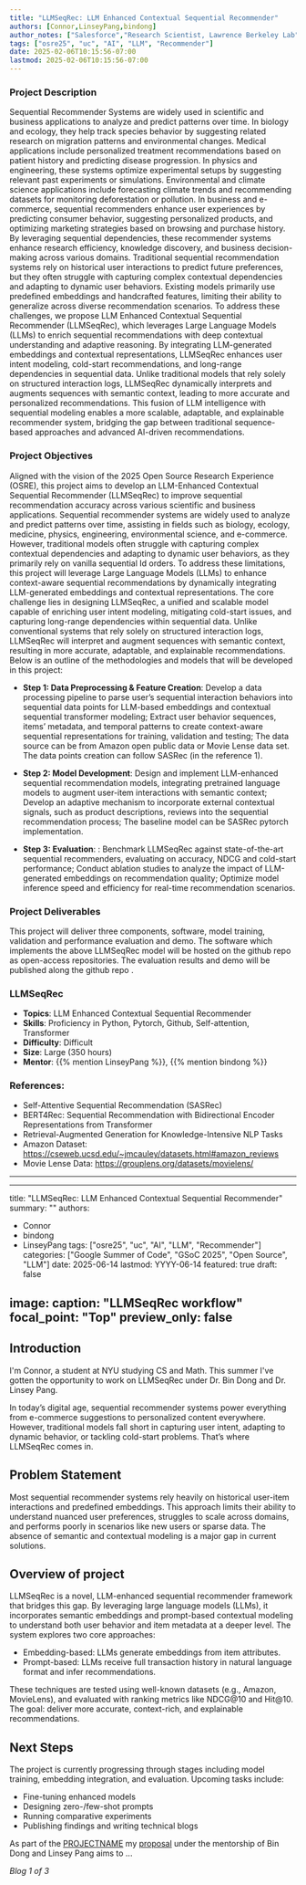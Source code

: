 ```yaml
---
title: "LLMSeqRec: LLM Enhanced Contextual Sequential Recommender"
authors: [Connor,LinseyPang,bindong]
author_notes: ["Salesforce","Research Scientist, Lawrence Berkeley Lab"]
tags: ["osre25", "uc", "AI", "LLM", "Recommender"]
date: 2025-02-06T10:15:56-07:00
lastmod: 2025-02-06T10:15:56-07:00
---
```


###  Project Description
Sequential Recommender Systems are widely used in scientific and business applications to analyze and predict patterns over time. In biology and ecology, they help track species behavior by suggesting related research on migration patterns and environmental changes. Medical applications include personalized treatment recommendations based on patient history and predicting disease progression. In physics and engineering, these systems optimize experimental setups by suggesting relevant past experiments or simulations. Environmental and climate science applications include forecasting climate trends and recommending datasets for monitoring deforestation or pollution. In business and e-commerce, sequential recommenders enhance user experiences by predicting consumer behavior, suggesting personalized products, and optimizing marketing strategies based on browsing and purchase history. By leveraging sequential dependencies, these recommender systems enhance research efficiency, knowledge discovery, and business decision-making across various domains. Traditional sequential recommendation systems rely on historical user interactions to predict future preferences, but they often struggle with capturing complex contextual dependencies and adapting to dynamic user behaviors. Existing models primarily use predefined embeddings and handcrafted features, limiting their ability to generalize across diverse recommendation scenarios. To address these challenges, we propose LLM Enhanced Contextual Sequential Recommender (LLMSeqRec), which leverages Large Language Models (LLMs) to enrich sequential recommendations with deep contextual understanding and adaptive reasoning.
By integrating LLM-generated embeddings and contextual representations, LLMSeqRec enhances user intent modeling, cold-start recommendations, and long-range dependencies in sequential data. Unlike traditional models that rely solely on structured interaction logs, LLMSeqRec dynamically interprets and augments sequences with semantic context, leading to more accurate and personalized recommendations. This fusion of LLM intelligence with sequential modeling enables a more scalable, adaptable, and explainable recommender system, bridging the gap between traditional sequence-based approaches and advanced AI-driven recommendations. 



### Project Objectives
Aligned with the vision of the 2025 Open Source Research Experience (OSRE),  this project aims to develop an LLM-Enhanced Contextual Sequential Recommender (LLMSeqRec) to improve sequential recommendation accuracy across various scientific and business applications. Sequential recommender systems are widely used to analyze and predict patterns over time, assisting in fields such as biology, ecology, medicine, physics, engineering, environmental science, and e-commerce. However, traditional models often struggle with capturing complex contextual dependencies and adapting to dynamic user behaviors, as they primarily rely on vanilla sequential Id orders.
To address these limitations, this project will leverage Large Language Models (LLMs) to enhance context-aware sequential recommendations by dynamically integrating LLM-generated embeddings and contextual representations. The core challenge lies in designing LLMSeqRec, a unified and scalable model capable of enriching user intent modeling, mitigating cold-start issues, and capturing long-range dependencies within sequential data. Unlike conventional systems that rely solely on structured interaction logs, LLMSeqRec will interpret and augment sequences with semantic context, resulting in more accurate, adaptable, and explainable recommendations. Below is an outline of the methodologies and models that will be developed in this project: 

- **Step 1: Data Preprocessing & Feature Creation**: 
Develop a data processing pipeline to parse user’s sequential interaction behaviors into sequential data points for LLM-based embeddings and contextual sequential transformer modeling; Extract user behavior sequences, items’ metadata, and temporal patterns to create context-aware sequential representations for training, validation and testing; The data source can be from Amazon open public data or Movie Lense data set. The data points creation can follow SASRec (in the reference 1). 


- **Step 2: Model Development**: 
Design and implement LLM-enhanced sequential recommendation models, integrating pretrained language models to augment user-item interactions with semantic context; Develop an adaptive mechanism to incorporate external contextual signals, such as product descriptions, reviews into the sequential recommendation process; The baseline model can be SASRec pytorch implementation. 


- **Step 3: Evaluation**: :
Benchmark LLMSeqRec against state-of-the-art sequential recommenders, evaluating on accuracy, NDCG and cold-start performance; Conduct ablation studies to analyze the impact of LLM-generated embeddings on recommendation quality; Optimize model inference speed and efficiency for real-time recommendation scenarios.



### Project Deliverables
This project will deliver three components, software, model training, validation and performance evaluation and demo. The software which implements the above LLMSeqRec model will be hosted on the github repo as open-access repositories. The evaluation results and demo will be published along the  github repo .

### LLMSeqRec

- **Topics**:  LLM Enhanced Contextual Sequential Recommender
- **Skills**: Proficiency in Python, Pytorch, Github, Self-attention, Transformer
- **Difficulty**: Difficult
- **Size**: Large (350 hours)
- **Mentor**: {{% mention LinseyPang %}}, {{% mention bindong %}}

### References: 

- Self-Attentive Sequential Recommendation (SASRec)
- BERT4Rec: Sequential Recommendation with Bidirectional Encoder Representations from Transformer
- Retrieval-Augmented Generation for Knowledge-Intensive NLP Tasks
- Amazon Dataset: https://cseweb.ucsd.edu/~jmcauley/datasets.html#amazon_reviews 
- Movie Lense Data:  https://grouplens.org/datasets/movielens/  




---
---
title: "LLMSeqRec: LLM Enhanced Contextual Sequential Recommender"
summary: ""
authors: 
  - Connor
  - bindong
  - LinseyPang
tags: ["osre25", "uc", "AI", "LLM", "Recommender"]
categories: ["Google Summer of Code", "GSoC 2025", "Open Source", "LLM"]
date: 2025-06-14
lastmod: YYYY-06-14
featured: true
draft: false

image:
  caption: "LLMSeqRec workflow"
  focal_point: "Top"
  preview_only: false
---

## Introduction

I'm Connor, a student at NYU studying CS and Math. This summer I've gotten the opportunity to work on LLMSeqRec under Dr. Bin Dong and Dr. Linsey Pang. 

In today’s digital age, sequential recommender systems power everything from e-commerce suggestions to personalized content everywhere. However, traditional models fall short in capturing user intent, adapting to dynamic behavior, or tackling cold-start problems. That’s where LLMSeqRec comes in.

## Problem Statement

Most sequential recommender systems rely heavily on historical user-item interactions and predefined embeddings. This approach limits their ability to understand nuanced user preferences, struggles to scale across domains, and performs poorly in scenarios like new users or sparse data. The absence of semantic and contextual modeling is a major gap in current solutions.

## Overview of project

LLMSeqRec is a novel, LLM-enhanced sequential recommender framework that bridges this gap. By leveraging large language models (LLMs), it incorporates semantic embeddings and prompt-based contextual modeling to understand both user behavior and item metadata at a deeper level. The system explores two core approaches:

- Embedding-based: LLMs generate embeddings from item attributes.
- Prompt-based: LLMs receive full transaction history in natural language format and infer recommendations.

These techniques are tested using well-known datasets (e.g., Amazon, MovieLens), and evaluated with ranking metrics like NDCG@10 and Hit@10. The goal: deliver more accurate, context-rich, and explainable recommendations.

## Next Steps

The project is currently progressing through stages including model training, embedding integration, and evaluation. Upcoming tasks include:
- Fine-tuning enhanced models
- Designing zero-/few-shot prompts
- Running comparative experiments
- Publishing findings and writing technical blogs

As part of the [PROJECTNAME](/project/osre25/sf/LLMSeqRec) my [proposal](https://drive.google.com/file/d/1cs9lsjacSJUbXWzTfcHIukfKFwKJjUZF/view?usp=sharing) under the mentorship of Bin Dong and Linsey Pang aims to ...

*Blog 1 of 3*